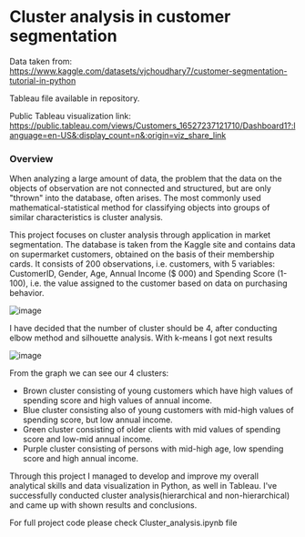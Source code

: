 # Cluster analysis in customer segmentation

Data taken from:
https://www.kaggle.com/datasets/vjchoudhary7/customer-segmentation-tutorial-in-python

Tableau file available in repository.

Public Tableau visualization link:
https://public.tableau.com/views/Customers_16527237121710/Dashboard1?:language=en-US&:display_count=n&:origin=viz_share_link

### Overview

When analyzing a large amount of data, the problem that the data on the objects of observation are not connected and structured, but are only "thrown" into the database, often arises. The most commonly used mathematical-statistical method for classifying objects into groups of similar characteristics is cluster analysis.

This project focuses on cluster analysis through application in market segmentation. The database is taken from the Kaggle  site and contains data on supermarket customers, obtained on the basis of their membership cards. It consists of 200 observations, i.e. customers, with 5 variables: CustomerID, Gender, Age, Annual Income ($ 000) and Spending Score (1-100), i.e. the value assigned to the customer based on data on purchasing behavior.

![image](https://user-images.githubusercontent.com/99446425/169404186-8269f9b8-498b-4a0b-89af-be23c277bb47.png)

I have decided that the number of cluster should be 4, after conducting elbow method and silhouette analysis. With k-means I got next results

![image](https://user-images.githubusercontent.com/99446425/169404426-2fb1479b-76d2-47d2-80cc-90a90457faba.png)

From the graph we can see our 4 clusters:

- Brown cluster consisting of young customers which have high values of spending score and high values of annual income.
- Blue cluster consisting also of young customers with mid-high values of spending score, but low annual income.
- Green cluster consisting of older clients with mid values of spending score and low-mid annual income.
- Purple cluster consisting of persons with mid-high age, low spending score and high annual income.

Through this project I managed to develop and improve my overall analytical skills and data visualization in Python, as well in Tableau. I've successfully conducted cluster analysis(hierarchical and non-hierarchical) and came up with shown results and conclusions. 

For full project code please check Cluster_analysis.ipynb file
